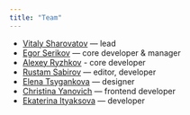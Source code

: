 ```yaml
---
title: "Team"
---
```


- [Vitaly Sharovatov](https://github.com/sharovatov) — lead
- [Egor Serikov](https://github.com/serikovlearning) — core developer & manager
- [Alexey Ryzhkov](https://github.com/RyjkovAlexey) - core developer
- [Rustam Sabirov](https://github.com/Tabarzin) — editor, developer
- [Elena Tsygankova](https://github.com/LennieDesign) — designer
- [Christina Yanovich](https://github.com/Christik) — frontend developer
- [Ekaterina Ityaksova](https://github.com/hellagirrl) — developer
